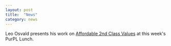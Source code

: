 ```yaml
---
layout: post
title:  "News"
category: news
---
```


 Leo Osvald presents his work on [Affordable 2nd Class Values](http://cs.purdue.edu/~rompf/papers/osvald-oopsla16.pdf) at this week's PurPL Lunch.
